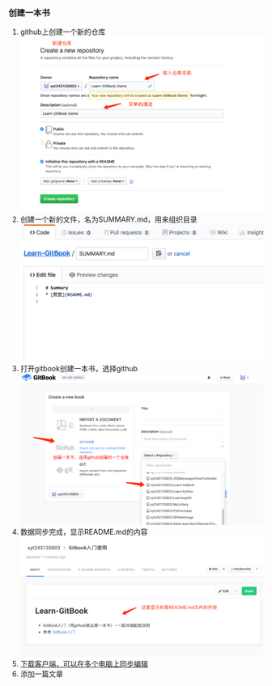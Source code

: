 ### 创建一本书

1. github上创建一个新的仓库
![](/assets/QQ20180224-174702@2x.png)
2. 创建一个新的文件，名为SUMMARY.md，用来组织目录
![](/assets/QQ20180224-175125@2x.png)
3. 打开gitbook创建一本书，选择github
![](/assets/QQ20180224-172034@2x.png)
4. 数据同步完成，显示README.md的内容
![](/assets/QQ20180227-100703@2x.png)
5. [下载客户端，可以在多个电脑上同步编辑](https://www.gitbook.com/editor)
6. 添加一篇文章




